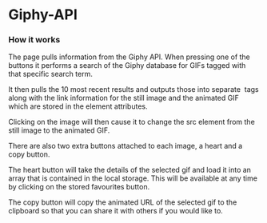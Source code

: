 # Giphy-API

### How it works

The page pulls information from the Giphy API.
When pressing one of the buttons it performs a search of the Giphy database for GIFs tagged with that specific search term.

It then pulls the 10 most recent results and outputs those into separate <img> tags along with the link information for the still image and the animated GIF which are stored in the element attributes.

Clicking on the image will then cause it to change the src element from the still image to the animated GIF.

There are also two extra buttons attached to each image, a heart and a copy button.

The heart button will take the details of the selected gif and load it into an array that is contained in the local storage.
This will be available at any time by clicking on the stored favourites button.

The copy button will copy the animated URL of the selected gif to the clipboard so that you can share it with others if you would like to. 